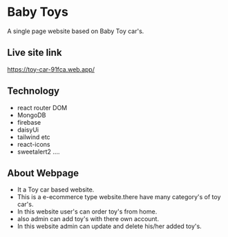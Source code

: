 # Baby Toys

A single page website based on Baby Toy car's.

## Live site link

https://toy-car-91fca.web.app/

## Technology

- react router DOM
- MongoDB
- firebase
- daisyUi
- tailwind etc
- react-icons
- sweetalert2 ....

## About Webpage

- It a Toy car based website.
- This is a e-ecommerce type website.there have many category's of toy car's.
- In this website user's can order toy's from home.
- also admin can add toy's with there own account.
- In this website admin can update and delete his/her added toy's.
